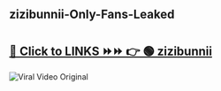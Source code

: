 
 ## zizibunnii-Only-Fans-Leaked

# <h2><a href="https://clipsfans.com/zizibunnii&ref=git">🔗 Click to LINKS ⏩⏩ 👉 🟢 zizibunnii </a></h2>

<a href="https://clipsfans.com/zizibunnii&ref=git" rel="nofollow" data-target="animated-image.originalLink"><img src="https://i.ibb.co.com/xMMVF88/686577567.gif" alt="Viral Video Original" style="max-width: 100%; display: inline-block;" data-target="animated-image.originalImage"></a>
